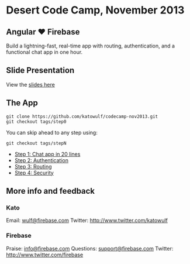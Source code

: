 # Desert Code Camp, November 2013

## Angular ♥ Firebase

Build a lightning-fast, real-time app with routing, authentication, and a functional chat app in one hour.

## Slide Presentation

View the [slides here](https://katowulf.github.io/codecamp-nov2013/slides/)

## The App

    git clone https://github.com/katowulf/codecamp-nov2013.git
    git checkout tags/step0

You can skip ahead to any step using:

    git checkout tags/stepN

   - [Step 1: Chat app in 20 lines](https://katowulf.github.io/codecamp-nov2013/app/step1.html)
   - [Step 2: Authentication](https://katowulf.github.io/codecamp-nov2013/app/step2.html)
   - [Step 3: Routing](https://katowulf.github.io/codecamp-nov2013/app/step3.html)
   - [Step 4: Security](https://katowulf.github.io/codecamp-nov2013/app/step4.html)

## More info and feedback

### Kato

Email: wulf@firebase.com
Twitter: http://www.twitter.com/katowulf

### Firebase

Praise: info@firebase.com
Questions: support@firebase.com
Twitter: http://www.twitter.com/firebase